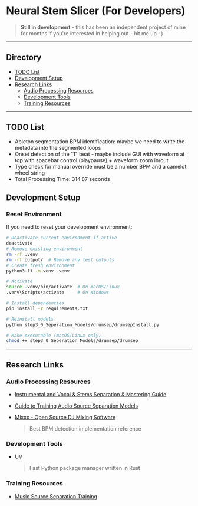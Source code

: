 # Neural Stem Slicer (For Developers)


> **Still in development**  - this has been an independent project of mine for months if you're interested in helping out - hit me up : )
--- 
## Directory
- [TODO List](#todo-list)
- [Development Setup](#development-setup)
- [Research Links](#research-links)
  - [Audio Processing Resources](#audio-processing-resources)
  - [Development Tools](#development-tools)
  - [Training Resources](#training-resources)

--- 
## TODO List
- Ableton segmentation BPM identification: maybe we need to write the metadata into the segmented loops 
- Onset detection of the "1" beat - maybe include GUI with waveform at top with spacebar control (playpause) + waveform zoom in/out
- Type check for manual override must be a number BPM and a camelot wheel string 
- Total Processing Time: 314.87 seconds

## Development Setup
### Reset Environment
If you need to reset your development environment:
```bash
# Deactivate current environment if active
deactivate
# Remove existing environment
rm -rf .venv
rm -rf output/  # Remove any test outputs
# Create fresh environment
python3.11 -m venv .venv

# Activate
source .venv/bin/activate  # On macOS/Linux
.venv\Scripts\activate     # On Windows

# Install dependencies
pip install -r requirements.txt

# Reinstall models
python step3_0_Seperation_Models/drumsep/drumsepInstall.py

# Make executable (macOS/Linux only)
chmod +x step3_0_Seperation_Models/drumsep/drumsep
```

---

## Research Links

### Audio Processing Resources

- [Instrumental and Vocal & Stems Separation & Mastering Guide](https://docs.google.com/document/d/1LXXd0Hjx6L53BDgms1cVEsqZ7G1cds4ilgX9V4FOW4o/edit?tab=t.0#heading=h.roiuj54hzww3)

- [Guide to Training Audio Source Separation Models](https://docs.google.com/document/d/12KzNIojKSWLA7uvHhhxydXvBLZgussewc1aRzWxqGwY/edit?tab=t.0)

- [Mixxx - Open Source DJ Mixing Software](https://github.com/mixxxdj/mixxx)
  > Best BPM detection implementation reference

### Development Tools
- [UV](https://github.com/astral-sh/uv)
  > Fast Python package manager written in Rust

### Training Resources
- [Music Source Separation Training](https://github.com/ZFTurbo/Music-Source-Separation-Training)

